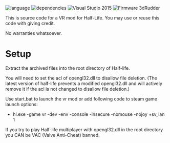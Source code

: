 ![language](https://img.shields.io/badge/Language-c%2B%2B-green.svg) 
![dependencies](https://img.shields.io/badge/Dependecies-3dRudderSDK-green.svg)
![Visual Studio 2015](https://img.shields.io/badge/Visual%20Studio-2015-brightgreen.svg)
![Firmware 3dRudder](https://img.shields.io/badge/Firmware%203dRudder-%3E%20v1.3.4.0-brightgreen.svg)

This is source code for a VR mod for Half-Life. You may use or reuse this code with giving credit.

No warranties whatsoever.

# Setup

Extract the archived files into the root directory of Half-life.
 
You will need to set the acl of opengl32.dll to disallow file deletion. (The latest version of half-life prevents a modified opengl32.dll and will actively remove it if the acl is not changed to disallow file deletion.)
 
Use start.bat to launch the vr mod or add following code to steam game launch options:
 * hl.exe -game vr -dev -env -console -insecure -nomouse -nojoy +sv_lan 1 
 
If you try to play Half-life multiplayer with opengl32.dll in the root directory you CAN be VAC (Valve Anti-Cheat) banned.
